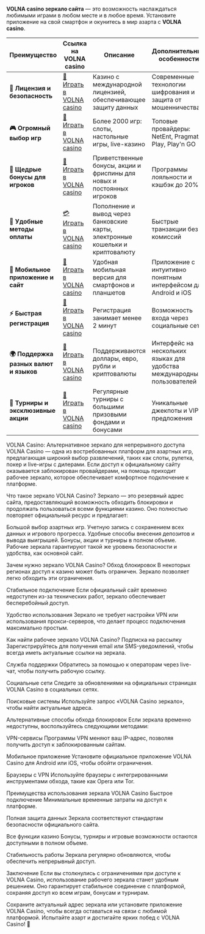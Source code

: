 

**VOLNA casino зеркало сайта** — это возможность наслаждаться любимыми играми в любом месте и в любое время. Установите приложение на свой смартфон и окунитесь в мир азарта с **VOLNA casino**.

| **Преимущество**                      | **Ссылка на VOLNA casino**                    | **Описание**                                       | **Дополнительные особенности**                     |
|----------------------------------------|--------------------------------------------|--------------------------------------------------|--------------------------------------------------|
| **🎰 Лицензия и безопасность**         | [💎 Играть в VOLNA casino](https://vln-irrs01.com/cde690634) | Казино с международной лицензией, обеспечивающее защиту данных | Современные технологии шифрования и защита от мошенничества |
| **🎮 Огромный выбор игр**              | [🎉 Играть в VOLNA casino](https://vln-irrs01.com/cde690634) | Более 2000 игр: слоты, настольные игры, live-казино | Топовые провайдеры: NetEnt, Pragmatic Play, Play'n GO |
| **🎁 Щедрые бонусы для игроков**       | [🎯 Играть в VOLNA casino](https://vln-irrs01.com/cde690634) | Приветственные бонусы, акции и фриспины для новых и постоянных игроков | Программы лояльности и кэшбэк до 20% |
| **💸 Удобные методы оплаты**           | [💳 Играть в VOLNA casino](https://vln-irrs01.com/cde690634) | Пополнение и вывод через банковские карты, электронные кошельки и криптовалюту | Быстрые транзакции без комиссий |
| **📱 Мобильное приложение и сайт**     | [🚀 Играть в VOLNA casino](https://vln-irrs01.com/cde690634) | Удобная мобильная версия для смартфонов и планшетов | Приложение с интуитивно понятным интерфейсом для Android и iOS |
| **⚡ Быстрая регистрация**             | [🔑 Играть в VOLNA casino](https://vln-irrs01.com/cde690634) | Регистрация занимает менее 2 минут | Возможность входа через социальные сети |
| **🌍 Поддержка разных валют и языков** | [💸 Играть в VOLNA casino](https://vln-irrs01.com/cde690634) | Поддерживаются доллары, евро, рубли и криптовалюты | Интерфейс на нескольких языках для удобства международных пользователей |
| **🏅 Турниры и эксклюзивные акции**    | [🎲 Играть в VOLNA casino](https://vln-irrs01.com/cde690634) | Регулярные турниры с большими призовыми фондами и бонусами | Уникальные джекпоты и VIP-предложения |



VOLNA Casino: Альтернативное зеркало для непрерывного доступа
VOLNA Casino — одна из востребованных платформ для азартных игр, предлагающая широкий выбор развлечений, таких как слоты, рулетка, покер и live-игры с дилерами. Если доступ к официальному сайту оказывается заблокирован провайдерами, на помощь приходит рабочее зеркало, которое обеспечивает комфортное подключение к платформе.

Что такое зеркало VOLNA Casino?
Зеркало — это резервный адрес сайта, предоставляющий возможность обходить блокировки и продолжать пользоваться всеми функциями казино. Оно полностью повторяет официальный ресурс и предлагает:

Большой выбор азартных игр.
Учетную запись с сохранением всех данных и игрового прогресса.
Удобные способы внесения депозитов и вывода выигрышей.
Бонусы, акции и турниры в полном объеме.
Рабочие зеркала гарантируют такой же уровень безопасности и удобства, как основной сайт.

Зачем нужно зеркало VOLNA Casino?
Обход блокировок
В некоторых регионах доступ к казино может быть ограничен. Зеркало позволяет легко обходить эти ограничения.

Стабильное подключение
Если официальный сайт временно недоступен из-за технических работ, зеркало обеспечивает бесперебойный доступ.

Удобство использования
Зеркало не требует настройки VPN или использования прокси-серверов, что делает процесс подключения максимально простым.

Как найти рабочее зеркало VOLNA Casino?
Подписка на рассылку
Зарегистрируйтесь для получения email или SMS-уведомлений, чтобы всегда иметь актуальные ссылки на зеркала.

Служба поддержки
Обратитесь за помощью к операторам через live-чат, чтобы получить рабочую ссылку.

Социальные сети
Следите за обновлениями на официальных страницах VOLNA Casino в социальных сетях.

Поисковые системы
Используйте запрос «VOLNA Casino зеркало», чтобы найти актуальные адреса.

Альтернативные способы обхода блокировок
Если зеркала временно недоступны, воспользуйтесь следующими методами:

VPN-сервисы
Программы VPN меняют ваш IP-адрес, позволяя получить доступ к заблокированным сайтам.

Мобильное приложение
Установите официальное приложение VOLNA Casino для Android или iOS, чтобы обойти ограничения.

Браузеры с VPN
Используйте браузеры с интегрированными инструментами обхода, такие как Opera или Tor.

Преимущества использования зеркала VOLNA Casino
Быстрое подключение
Минимальные временные затраты на доступ к платформе.

Полная защита данных
Зеркала соответствуют стандартам безопасности официального сайта.

Все функции казино
Бонусы, турниры и игровые возможности остаются доступными в полном объеме.

Стабильность работы
Зеркала регулярно обновляются, чтобы обеспечить непрерывный доступ.

Заключение
Если вы столкнулись с ограничениями при доступе к VOLNA Casino, использование рабочего зеркала станет удобным решением. Оно гарантирует стабильное соединение с платформой, сохраняя доступ ко всем играм, бонусам и турнирам.

Сохраните актуальный адрес зеркала или установите приложение VOLNA Casino, чтобы всегда оставаться на связи с любимой платформой. Испытайте азарт и достигайте ярких побед с VOLNA Casino! 🎰
